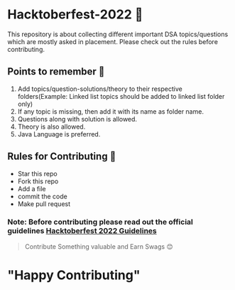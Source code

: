 # Hacktoberfest-2022 🎊
This repository is about collecting different important DSA topics/questions which are mostly asked in placement. Please check out the rules before contributing.
## Points to remember 📢
1. Add topics/question-solutions/theory to their respective folders(Example: Linked list topics should be added to linked list folder only)
2. If any topic is missing, then add it with its name as folder name.
3. Questions along with solution is allowed.
4. Theory is also allowed.
5. Java Language is preferred. 

## Rules for Contributing 🎯
- Star this repo
- Fork this repo
- Add a file
- commit the code
- Make pull request

### **Note:** Before contributing please read out the official guidelines [Hacktoberfest 2022 Guidelines](https://hacktoberfest.com/)


> Contribute Something valuable and Earn Swags 😊


# "Happy Contributing"

